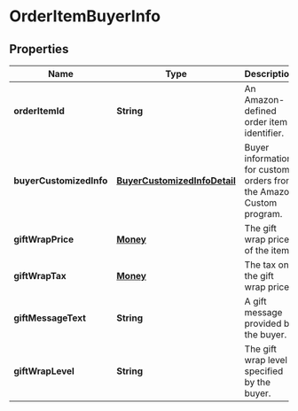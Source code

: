 
# OrderItemBuyerInfo

## Properties
Name | Type | Description | Notes
------------ | ------------- | ------------- | -------------
**orderItemId** | **String** | An Amazon-defined order item identifier. | 
**buyerCustomizedInfo** | [**BuyerCustomizedInfoDetail**](BuyerCustomizedInfoDetail.md) | Buyer information for custom orders from the Amazon Custom program. |  [optional]
**giftWrapPrice** | [**Money**](Money.md) | The gift wrap price of the item. |  [optional]
**giftWrapTax** | [**Money**](Money.md) | The tax on the gift wrap price. |  [optional]
**giftMessageText** | **String** | A gift message provided by the buyer. |  [optional]
**giftWrapLevel** | **String** | The gift wrap level specified by the buyer. |  [optional]



